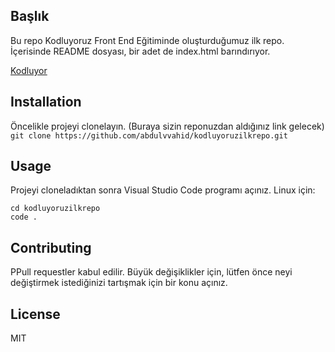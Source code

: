 ## Başlık
Bu repo Kodluyoruz Front End Eğitiminde oluşturduğumuz ilk repo. İçerisinde README dosyası, bir adet de index.html barındırıyor.

[Kodluyor](https://github.com/abdulvvahid/kodluyoruzilkrepo/blob/main/Resim/kodluyoruzPhoto.JPG)

## Installation
Öncelikle projeyi clonelayın. (Buraya sizin reponuzdan aldığınız link gelecek)
`git clone https://github.com/abdulvvahid/kodluyoruzilkrepo.git`

## Usage
Projeyi cloneladıktan sonra Visual Studio Code programı açınız.
Linux için:
``` 
cd kodluyoruzilkrepo
code .
```

## Contributing
PPull requestler kabul edilir. Büyük değişiklikler için, lütfen önce neyi değiştirmek istediğinizi tartışmak için bir konu açınız.

## License
MIT